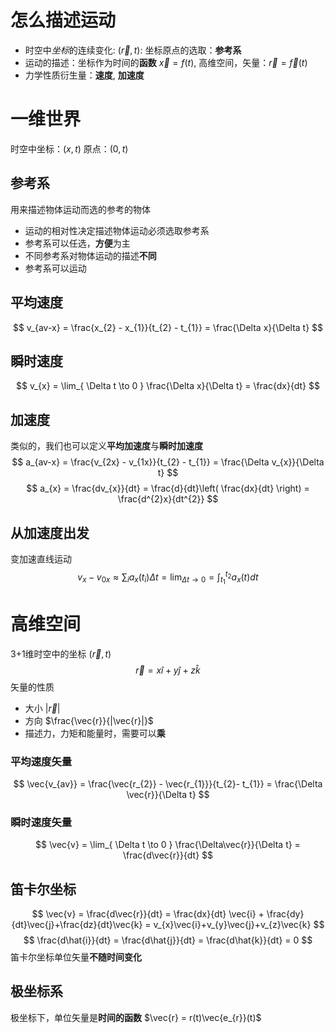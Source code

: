 # 怎么描述运动
- 时空中*坐标*的连续变化: $(\vec{r}, t)$: 坐标原点的选取：**参考系**
- 运动的描述：坐标作为时间的**函数** $\vec{x} = f(t)$, 高维空间，矢量：$\vec{r} = \vec{f}(t)$
- 力学性质衍生量：**速度**, **加速度**
# 一维世界
时空中坐标：$(x, t)$
原点：$(0, t)$
## 参考系
用来描述物体运动而选的参考的物体
- 运动的相对性决定描述物体运动必须选取参考系
- 参考系可以任选，**方便**为主
- 不同参考系对物体运动的描述**不同**
- 参考系可以运动

## 平均速度
$$
v_{av-x} = \frac{x_{2} - x_{1}}{t_{2} - t_{1}} = \frac{\Delta x}{\Delta t}
$$
## 瞬时速度
$$
v_{x} = \lim_{ \Delta t \to 0 } \frac{\Delta x}{\Delta t} = \frac{dx}{dt}
$$
## 加速度
类似的，我们也可以定义**平均加速度**与**瞬时加速度**
$$
a_{av-x} = \frac{v_{2x} - v_{1x}}{t_{2} - t_{1}} = \frac{\Delta v_{x}}{\Delta t} 
$$
$$
a_{x} = \frac{dv_{x}}{dt} = \frac{d}{dt}\left( \frac{dx}{dt} \right) = \frac{d^{2}x}{dt^{2}}
$$

## 从加速度出发
变加速直线运动
$$
v_{x} -v_{0x} \approx \sum_{i} a_{x}(t_{i})\Delta t = \lim_{ \Delta t \to 0} = \int ^{t_{2}} _{t_{1}} a_{x}(t)dt
$$

# 高维空间
3+1维时空中的坐标 $(\vec{r}, t)$ 
$$
\vec{r} = x \hat{i} + y \hat{j} +z\hat{k}
$$
矢量的性质
- 大小 $|\vec{r}|$
- 方向 $\frac{\vec{r}}{|\vec{r}|}$ 
- 描述力，力矩和能量时，需要可以**乘**

### 平均速度矢量
$$
\vec{v_{av}} = \frac{\vec{r_{2}} - \vec{r_{1}}}{t_{2}- t_{1}} = \frac{\Delta \vec{r}}{\Delta t}
$$
### 瞬时速度矢量
$$
\vec{v} = \lim_{ \Delta t \to 0 } \frac{\Delta\vec{r}}{\Delta t} = \frac{d\vec{r}}{dt}
$$


## 笛卡尔坐标
$$
\vec{v} = \frac{d\vec{r}}{dt} = \frac{dx}{dt} \vec{i} + \frac{dy}{dt}\vec{j}+\frac{dz}{dt}\vec{k} = v_{x}\vec{i}+v_{y}\vec{j}+v_{z}\vec{k}
$$
$$
\frac{d\hat{i}}{dt} = \frac{d\hat{j}}{dt} = \frac{d\hat{k}}{dt} = 0
$$
笛卡尔坐标单位矢量**不随时间变化**

## 极坐标系
极坐标下，单位矢量是**时间的函数** $\vec{r} = r(t)\vec{e_{r}}(t)$
